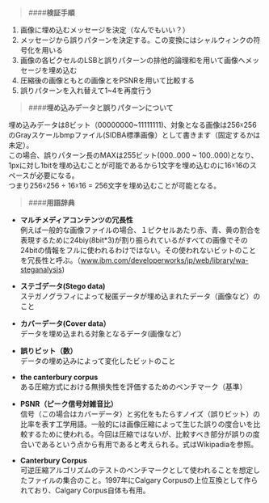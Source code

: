 > ####**検証手順**

1. 画像に埋め込むメッセージを決定（なんでもいい？）
2. メッセージから誤りパターンを決定する。この変換にはシャルウィンクの符号化を用いる
3. 画像の各ピクセルのLSBと誤りパターンの排他的論理和を用いて画像へメッセージを埋め込む
4. 圧縮後の画像ともとの画像とをPSNRを用いて比較する
5. 誤りパターンを入れ替えて1~4を再度行う

> ####**埋め込みデータと誤りパターンについて**

埋め込みデータは8ビット（00000000~11111111)、対象となる画像は256☓256のGrayスケールbmpファイル(SIDBA標準画像）として書きます（固定するかは未定）。  
この場合、誤りパターン長のMAXは255ビット(000..000 ~ 100..000)となり、1pxに対し1bitを埋め込むことが可能であるから1文字を埋め込むのに16☓16のスペースが必要になる。  
つまり256☓256 ÷ 16☓16 = 256文字を埋め込むことが可能となる。  

> ####**用語辞典**

- **マルチメディアコンテンツの冗長性**  
例えば一般的な画像ファイルの場合、１ピクセルあたり赤、青、黄の割合を表現するために24biy(8bit*3)が割り振られているがすべての画像でその24bitの情報をフルに使われるわけではない。その使われないビットのことを冗長性と呼ぶ。（www.ibm.com/developerworks/jp/web/library/wa-steganalysis)

- **ステゴデータ(Stego data)**  
 ステガノグラフィによって秘匿データが埋め込まれたデータ（画像など）のこと

- **カバーデータ(Cover data）**  
データを埋め込まれる対象となるデータ(画像など）

- **誤りビット（数）**  
データの埋め込みによって変化したビットのこと

- **the canterbury corpus**  
ある圧縮方式における無損失性を評価するためのベンチマーク（基準）

- **PSNR（ピーク信号対雑音比）**  
信号（この場合はカバーデータ）と劣化をもたらすノイズ（誤りビット）の比率を表す工学用語。一般的には画像圧縮によって生じた誤りの度合いを比較するために使われる。今回は圧縮ではないが、比較すべき部分が誤りの度合いであるという点から有用であると考えられる。式はWikipadiaを参照。

- **Canterbury Corpus**  
可逆圧縮アルゴリズムのテストのベンチマークとして使われることを想定したファイルの集合のこと。1997年にCalgary Corpusの上位互換として作られており、Calgary Corpus自体も有用。

 
